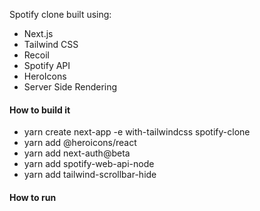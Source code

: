 Spotify clone built using:

- Next.js
- Tailwind CSS
- Recoil
- Spotify API
- HeroIcons
- Server Side Rendering

#### How to build it

- yarn create next-app -e with-tailwindcss spotify-clone
- yarn add @heroicons/react
- yarn add next-auth@beta
- yarn add spotify-web-api-node
- yarn add tailwind-scrollbar-hide

#### How to run
